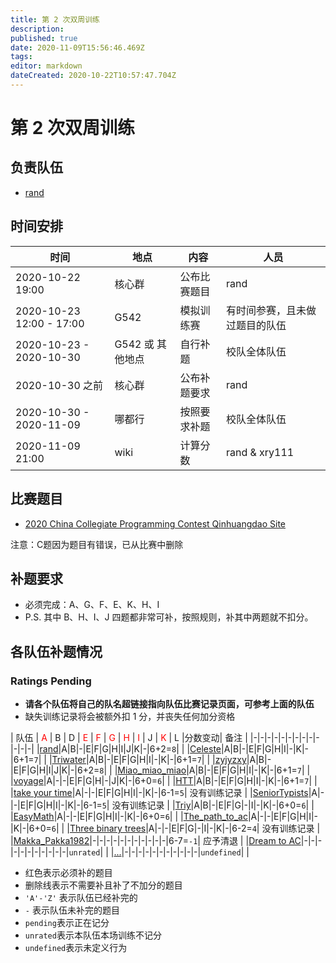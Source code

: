 ```yaml
---
title: 第 2 次双周训练
description: 
published: true
date: 2020-11-09T15:56:46.469Z
tags: 
editor: markdown
dateCreated: 2020-10-22T10:57:47.704Z
---
```


# 第 2 次双周训练

## 负责队伍

* [rand](/team/rand)

## 时间安排

| 时间 | 地点  | 内容 | 人员 |
|---|---|---|---|
| 2020-10-22 19:00 | 核心群 | 公布比赛题目 | rand |
| 2020-10-23 12:00 - 17:00 | G542 | 模拟训练赛 | 有时间参赛，且未做过题目的队伍 |
| 2020-10-23 - 2020-10-30 | G542 或 其他地点 | 自行补题 | 校队全体队伍 |
| 2020-10-30 之前 | 核心群 | 公布补题要求 | rand |
| 2020-10-30 - 2020-11-09 | 哪都行 | 按照要求补题 | 校队全体队伍 |
| 2020-11-09 21:00 | wiki | 计算分数 | rand & xry111 |

## 比赛题目

* [2020 China Collegiate Programming Contest Qinhuangdao Site](https://codeforces.com/group/2l2uaz0vCx/contest/102769)

注意：C题因为题目有错误，已从比赛中删除

## 补题要求

* 必须完成：A、G、F、E、K、H、I
* P.S. 其中 B、H、I、J 四题都非常可补，按照规则，补其中两题就不扣分。

## 各队伍补题情况

### Ratings Pending

* **请各个队伍将自己的队名超链接指向队伍比赛记录页面，可参考上面的队伍**
* 缺失训练记录将会被额外扣 1 分，并丧失任何加分资格

| 队伍  | <font color="red">A</font> | B | D | <font color="red">E</font> | <font color="red">F</font> | <font color="red">G</font> | <font color="red">H</font> | <font color="red">I</font> | J | <font color="red">K</font> | L |分数变动| 备注 |
|-|-|-|-|-|-|-|-|-|-|-|-|-|
|[rand](/team/rand/trainings/GYM-102769)|A|B|-|E|F|G|H|I|J|K|-|6+2=`8`| |
|[Celeste](/team/Celeste/2020-CCPC-QHD)|A|B|-|E|F|G|H|I|-|K|-|6+1=`7`| |
|[Triwater](/team/Triwater/TrainingRecords/CCPC2020/qinghuangdao)|A|B|-|E|F|G|H|I|-|K|-|6+1=`7`| |
|[zyjyzxy](/team/zyjyzxy/team/CCPC秦皇岛2020)|A|B|-|E|F|G|H|I|J|K|-|6+2=`8`| |
|[Miao_miao_miao](/team/Miao_miao_miao/双周训练2)|A|B|-|E|F|G|H|I|-|K|-|6+1=`7`| |
|[voyage](/team/voyage/gym102769)|A|-|-|E|F|G|H|-|J|K|-|6+0=`6`| |
|[HTT](/team/HTT/CCPC2020)|A|B|-|E|F|G|H|I|-|K|-|6+1=`7`| |
|[take your time](/team/take-your-time)|A|-|-|E|F|G|H|I|-|K|-|6-1=`5`| 没有训练记录 |
|[SeniorTypists](/team/SeniorTypists)|A|-|-|E|F|G|H|I|-|K|-|6-1=`5`| 没有训练记录 |
|[Triy](/team/Triy/双周训练2)|A|B|-|E|F|G|-|I|-|K|-|6+0=`6`| |
|[EasyMath](/team/EasyMath/训练记录/2)|A|-|-|E|F|G|H|I|-|K|-|6+0=`6`| |
|[The_path_to_ac](/team/the_path_to_ac)|A|-|-|E|F|G|H|I|-|K|-|6+0=`6`| |
|[Three binary trees](/team/)|A|-|-|E|F|G|-|I|-|K|-|6-2=`4`| 没有训练记录 |
|[Makka_Pakka1982](/team/)|-|-|-|-|-|-|-|-|-|-|-|6-7=`-1`| 应予清退 |
|[Dream to AC](/team/)|-|-|-|-|-|-|-|-|-|-|-|`unrated`| |
|[...](/team/)|-|-|-|-|-|-|-|-|-|-|-|`undefined`| |

* 红色表示必须补的题目
* 删除线表示不需要补且补了不加分的题目
* `'A'-'Z'` 表示队伍已经补完的
* `-` 表示队伍未补完的题目
* `pending`表示正在记分
* `unrated`表示本队伍本场训练不记分
* `undefined`表示未定义行为
